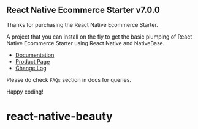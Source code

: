 
## React Native Ecommerce Starter v7.0.0

Thanks for purchasing the React Native Ecommerce Starter.

A project that you can install on the fly to get the basic plumping of React Native Ecommerce Starter using React Native and NativeBase.

-   [Documentation](http://docs.market.nativebase.io/react-native-ecommerce-starter-app-ui/)
-   [Product Page](https://market.nativebase.io/view/react-native-e-commerce-starter)
-	[Change Log](http://gitstrap.com/strapmobile/Ecommerce/blob/v7.0.0/ChangeLog.md)

Please do check `FAQs` section in docs for queries.

Happy coding!
# react-native-beauty
